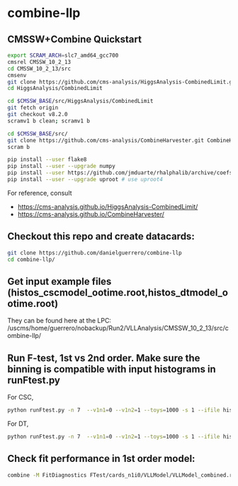 # combine-llp

## CMSSW+Combine Quickstart
```bash
export SCRAM_ARCH=slc7_amd64_gcc700
cmsrel CMSSW_10_2_13
cd CMSSW_10_2_13/src
cmsenv
git clone https://github.com/cms-analysis/HiggsAnalysis-CombinedLimit.git HiggsAnalysis/CombinedLimit
cd HiggsAnalysis/CombinedLimit

cd $CMSSW_BASE/src/HiggsAnalysis/CombinedLimit
git fetch origin
git checkout v8.2.0
scramv1 b clean; scramv1 b

cd $CMSSW_BASE/src/
git clone https://github.com/cms-analysis/CombineHarvester.git CombineHarvester
scram b

pip install --user flake8
pip install --user --upgrade numpy
pip install --user https://github.com/jmduarte/rhalphalib/archive/coefsq_rebase.zip
pip install --user --upgrade uproot # use uproot4
```
For reference, consult
 - https://cms-analysis.github.io/HiggsAnalysis-CombinedLimit/
 - https://cms-analysis.github.io/CombineHarvester/

## Checkout this repo and create datacards:
```bash
git clone https://github.com/danielguerrero/combine-llp
cd combine-llp/
```

## Get input example files (histos_cscmodel_ootime.root,histos_dtmodel_ootime.root)
They can be found here at the LPC: /uscms/home/guerrero/nobackup/Run2/VLLAnalysis/CMSSW_10_2_13/src/combine-llp/


## Run F-test, 1st vs 2nd order. Make sure the binning is compatible with input histograms in runFtest.py
For CSC,
```bash
python runFtest.py -n 7  --v1n1=0 --v1n2=1 --toys=1000 -s 1 --ifile histos_cscmodel_ootime.root
```
For DT,
```bash
python runFtest.py -n 7  --v1n1=0 --v1n2=1 --toys=1000 -s 1 --ifile histos_dtmodel_ootime.root
```

## Check fit performance in 1st order model:
```bash
combine -M FitDiagnostics FTest/cards_n1i0/VLLModel/VLLModel_combined.root --saveShapes --saveWithUncertainties --rMin -20 --rMax 20
```
